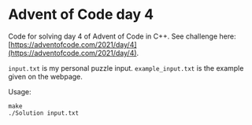 # Advent of Code day 4

Code for solving day 4 of Advent of Code in C++. See challenge here: [https://adventofcode.com/2021/day/4](https://adventofcode.com/2021/day/4).

`input.txt` is my personal puzzle input. `example_input.txt` is the example given on the webpage.

Usage:
```
make
./Solution input.txt
```
